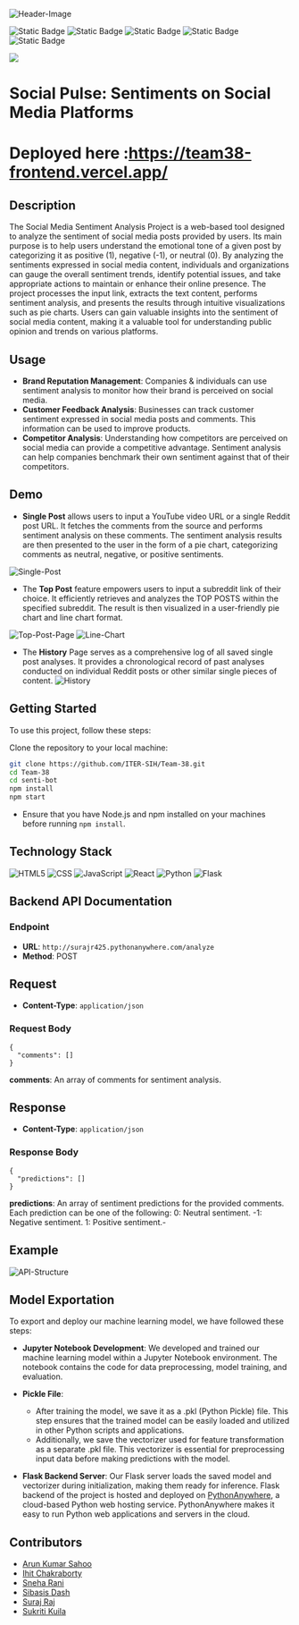 
![Header-Image](Header_Img.png)

![Static Badge](https://img.shields.io/badge/Team-Sentinels-blue?link=https%3A%2F%2Fwww.sih.gov.in%2Fsih2023PS)
![Static Badge](https://img.shields.io/badge/TeamNumber-38-blue?link=https%3A%2F%2Fwww.sih.gov.in%2Fsih2023PS)
![Static Badge](https://img.shields.io/badge/Problem_Statement-SIH_1357-blue?link=https%3A%2F%2Fwww.sih.gov.in%2Fsih2023PS)
![Static Badge](https://img.shields.io/badge/Organization-Ministry%20of%20Commerce%20and%20Industries-blue?link=https%3A%2F%2Fwww.sih.gov.in%2Fsih2023PS)
![Static Badge](https://img.shields.io/badge/Theme-Miscellaneous-blue?link=https%3A%2F%2Fwww.sih.gov.in%2Fsih2023PS)

![](https://raw.githubusercontent.com/andreasbm/readme/master/assets/lines/rainbow.png)

# Social Pulse: Sentiments on Social Media Platforms
# Deployed here :https://team38-frontend.vercel.app/



## Description
The Social Media Sentiment Analysis Project is a web-based tool designed to analyze the sentiment of social media posts provided by users. Its main purpose is to help users understand the emotional tone of a given post by categorizing it as positive (1), negative (-1), or neutral (0). By analyzing the sentiments expressed in social media content, individuals and organizations can gauge the overall sentiment trends, identify potential issues, and take appropriate actions to maintain or enhance their online presence. The project processes the input link, extracts the text content, performs sentiment analysis, and presents the results through intuitive visualizations such as pie charts. Users can gain valuable insights into the sentiment of social media content, making it a valuable tool for understanding public opinion and trends on various platforms.

## Usage
- **Brand Reputation Management**: Companies & individuals can use sentiment analysis to monitor how their brand is perceived on social media.
- **Customer Feedback Analysis**: Businesses can track customer sentiment expressed in social media posts and comments. This information can be used to improve products.
- **Competitor Analysis**: Understanding how competitors are perceived on social media can provide a competitive advantage. Sentiment analysis can help companies benchmark their own sentiment against that of their competitors.


## Demo
- **Single Post** allows users to input a YouTube video URL or a single Reddit post URL. It fetches the comments from the source and performs sentiment analysis on these comments. The sentiment analysis results are then presented to the user in the form of a pie chart, categorizing comments as neutral, negative, or positive sentiments.

![Single-Post](SinglePost_Img.jpg)
- The **Top Post** feature empowers users to input a subreddit link of their choice. It efficiently retrieves and analyzes the TOP POSTS within the specified subreddit. The result is then visualized in a user-friendly pie chart and line chart format.

![Top-Post-Page](TopPost_Img.jpg)
![Line-Chart](LineChart_Img.png)

- The **History** Page serves as a comprehensive log of all saved single post analyses. It provides a chronological record of past analyses conducted on individual Reddit posts or other similar single pieces of content.
![History](History_Img.jpg)

## Getting Started

To use this project, follow these steps:

Clone the repository to your local machine:

```bash
git clone https://github.com/ITER-SIH/Team-38.git
cd Team-38
cd senti-bot
npm install
npm start
```

- Ensure that you have Node.js and npm installed on your machines before running `npm install`.

## Technology Stack
![HTML5](https://img.shields.io/badge/-HTML5-333333?style=flat&logo=HTML5) ![CSS](https://img.shields.io/badge/-CSS-333333?style=flat&logo=CSS3&logoColor=1572B6) ![JavaScript](https://img.shields.io/badge/-JavaScript-333333?style=flat&logo=javascript)
![React](https://img.shields.io/badge/-React-333333?style=flat&logo=react)
 ![Python](https://img.shields.io/badge/-Python-333333?style=flat&logo=Python&logoColor=007396)
![Flask](https://img.shields.io/badge/-Flask-333333?style=flat&logo=flask)




## Backend API Documentation

### Endpoint

- **URL**: `http://surajr425.pythonanywhere.com/analyze`
- **Method**: POST

## Request

- **Content-Type**: `application/json`

### Request Body

```
{
  "comments": []
}
```
**comments**: An array of comments for sentiment analysis.
## Response
- **Content-Type**: `application/json`
### Response Body
```
{
  "predictions": []
}
```
**predictions**: An array of sentiment predictions for the provided comments. Each prediction can be one of the following:
0: Neutral sentiment.
-1: Negative sentiment.
1: Positive sentiment.-

## Example
![API-Structure](api_structure_img.jpg)



## Model Exportation
To export and deploy our machine learning model, we have followed these steps:

- **Jupyter Notebook Development**: We developed and trained our machine learning model within a Jupyter Notebook environment. The notebook contains the code for data preprocessing, model training, and evaluation.

- **Pickle File**:
  - After training the model, we save it as a .pkl (Python Pickle) file. This step ensures that the trained model can be easily loaded and utilized in other Python scripts and applications.
  - Additionally, we save the vectorizer used for feature transformation as a separate .pkl file. This vectorizer is essential for preprocessing input data before making predictions with the model.


- **Flask Backend Server**: Our Flask server loads the saved model and vectorizer during initialization, making them ready for inference. Flask backend of the project is hosted and deployed on [PythonAnywhere](https://www.pythonanywhere.com/), a cloud-based Python web hosting service. PythonAnywhere makes it easy to run Python web applications and servers in the cloud.


## Contributors
- [Arun Kumar Sahoo](https://www.github.com/arunsahoo-xt)
- [Ihit Chakraborty](https://www.github.com/ihitchak)
- [Sneha Rani](https://github.com/rani-sneha)
- [Sibasis Dash](https://github.com/sibasis828)
- [Suraj Raj](https://github.com/suraj-fusion)
- [Sukriti Kuila](https://www.github.com/sukriti-kuila)

